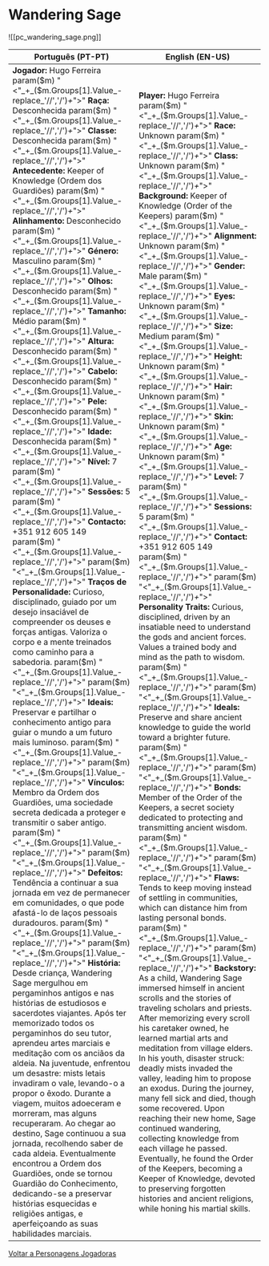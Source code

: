 # Wandering Sage
![[pc_wandering_sage.png]]

| Português (PT-PT) | English (EN-US) |
|-------------------|-----------------|
| **Jogador:** Hugo Ferreira param($m) "<"_+_($m.Groups[1].Value_-replace_'//','/')_+_">" **Raça:** Desconhecida param($m) "<"_+_($m.Groups[1].Value_-replace_'//','/')_+_">" **Classe:** Desconhecida param($m) "<"_+_($m.Groups[1].Value_-replace_'//','/')_+_">" **Antecedente:** Keeper of Knowledge (Ordem dos Guardiões) param($m) "<"_+_($m.Groups[1].Value_-replace_'//','/')_+_">" **Alinhamento:** Desconhecido param($m) "<"_+_($m.Groups[1].Value_-replace_'//','/')_+_">" **Género:** Masculino param($m) "<"_+_($m.Groups[1].Value_-replace_'//','/')_+_">" **Olhos:** Desconhecido param($m) "<"_+_($m.Groups[1].Value_-replace_'//','/')_+_">" **Tamanho:** Médio param($m) "<"_+_($m.Groups[1].Value_-replace_'//','/')_+_">" **Altura:** Desconhecido param($m) "<"_+_($m.Groups[1].Value_-replace_'//','/')_+_">" **Cabelo:** Desconhecido param($m) "<"_+_($m.Groups[1].Value_-replace_'//','/')_+_">" **Pele:** Desconhecido param($m) "<"_+_($m.Groups[1].Value_-replace_'//','/')_+_">" **Idade:** Desconhecida param($m) "<"_+_($m.Groups[1].Value_-replace_'//','/')_+_">" **Nível:** 7 param($m) "<"_+_($m.Groups[1].Value_-replace_'//','/')_+_">" **Sessões:** 5 param($m) "<"_+_($m.Groups[1].Value_-replace_'//','/')_+_">" **Contacto:** +351 912 605 149 param($m) "<"_+_($m.Groups[1].Value_-replace_'//','/')_+_">"  param($m) "<"_+_($m.Groups[1].Value_-replace_'//','/')_+_">" **Traços de Personalidade:** Curioso, disciplinado, guiado por um desejo insaciável de compreender os deuses e forças antigas. Valoriza o corpo e a mente treinados como caminho para a sabedoria. param($m) "<"_+_($m.Groups[1].Value_-replace_'//','/')_+_">"  param($m) "<"_+_($m.Groups[1].Value_-replace_'//','/')_+_">" **Ideais:** Preservar e partilhar o conhecimento antigo para guiar o mundo a um futuro mais luminoso. param($m) "<"_+_($m.Groups[1].Value_-replace_'//','/')_+_">"  param($m) "<"_+_($m.Groups[1].Value_-replace_'//','/')_+_">" **Vínculos:** Membro da Ordem dos Guardiões, uma sociedade secreta dedicada a proteger e transmitir o saber antigo. param($m) "<"_+_($m.Groups[1].Value_-replace_'//','/')_+_">"  param($m) "<"_+_($m.Groups[1].Value_-replace_'//','/')_+_">" **Defeitos:** Tendência a continuar a sua jornada em vez de permanecer em comunidades, o que pode afastá-lo de laços pessoais duradouros. param($m) "<"_+_($m.Groups[1].Value_-replace_'//','/')_+_">"  param($m) "<"_+_($m.Groups[1].Value_-replace_'//','/')_+_">" **História:** Desde criança, Wandering Sage mergulhou em pergaminhos antigos e nas histórias de estudiosos e sacerdotes viajantes. Após ter memorizado todos os pergaminhos do seu tutor, aprendeu artes marciais e meditação com os anciãos da aldeia. Na juventude, enfrentou um desastre: mists letais invadiram o vale, levando-o a propor o êxodo. Durante a viagem, muitos adoeceram e morreram, mas alguns recuperaram. Ao chegar ao destino, Sage continuou a sua jornada, recolhendo saber de cada aldeia. Eventualmente encontrou a Ordem dos Guardiões, onde se tornou Guardião do Conhecimento, dedicando-se a preservar histórias esquecidas e religiões antigas, e aperfeiçoando as suas habilidades marciais. | **Player:** Hugo Ferreira param($m) "<"_+_($m.Groups[1].Value_-replace_'//','/')_+_">" **Race:** Unknown param($m) "<"_+_($m.Groups[1].Value_-replace_'//','/')_+_">" **Class:** Unknown param($m) "<"_+_($m.Groups[1].Value_-replace_'//','/')_+_">" **Background:** Keeper of Knowledge (Order of the Keepers) param($m) "<"_+_($m.Groups[1].Value_-replace_'//','/')_+_">" **Alignment:** Unknown param($m) "<"_+_($m.Groups[1].Value_-replace_'//','/')_+_">" **Gender:** Male param($m) "<"_+_($m.Groups[1].Value_-replace_'//','/')_+_">" **Eyes:** Unknown param($m) "<"_+_($m.Groups[1].Value_-replace_'//','/')_+_">" **Size:** Medium param($m) "<"_+_($m.Groups[1].Value_-replace_'//','/')_+_">" **Height:** Unknown param($m) "<"_+_($m.Groups[1].Value_-replace_'//','/')_+_">" **Hair:** Unknown param($m) "<"_+_($m.Groups[1].Value_-replace_'//','/')_+_">" **Skin:** Unknown param($m) "<"_+_($m.Groups[1].Value_-replace_'//','/')_+_">" **Age:** Unknown param($m) "<"_+_($m.Groups[1].Value_-replace_'//','/')_+_">" **Level:** 7 param($m) "<"_+_($m.Groups[1].Value_-replace_'//','/')_+_">" **Sessions:** 5 param($m) "<"_+_($m.Groups[1].Value_-replace_'//','/')_+_">" **Contact:** +351 912 605 149 param($m) "<"_+_($m.Groups[1].Value_-replace_'//','/')_+_">"  param($m) "<"_+_($m.Groups[1].Value_-replace_'//','/')_+_">" **Personality Traits:** Curious, disciplined, driven by an insatiable need to understand the gods and ancient forces. Values a trained body and mind as the path to wisdom. param($m) "<"_+_($m.Groups[1].Value_-replace_'//','/')_+_">"  param($m) "<"_+_($m.Groups[1].Value_-replace_'//','/')_+_">" **Ideals:** Preserve and share ancient knowledge to guide the world toward a brighter future. param($m) "<"_+_($m.Groups[1].Value_-replace_'//','/')_+_">"  param($m) "<"_+_($m.Groups[1].Value_-replace_'//','/')_+_">" **Bonds:** Member of the Order of the Keepers, a secret society dedicated to protecting and transmitting ancient wisdom. param($m) "<"_+_($m.Groups[1].Value_-replace_'//','/')_+_">"  param($m) "<"_+_($m.Groups[1].Value_-replace_'//','/')_+_">" **Flaws:** Tends to keep moving instead of settling in communities, which can distance him from lasting personal bonds. param($m) "<"_+_($m.Groups[1].Value_-replace_'//','/')_+_">"  param($m) "<"_+_($m.Groups[1].Value_-replace_'//','/')_+_">" **Backstory:** As a child, Wandering Sage immersed himself in ancient scrolls and the stories of traveling scholars and priests. After memorizing every scroll his caretaker owned, he learned martial arts and meditation from village elders. In his youth, disaster struck: deadly mists invaded the valley, leading him to propose an exodus. During the journey, many fell sick and died, though some recovered. Upon reaching their new home, Sage continued wandering, collecting knowledge from each village he passed. Eventually, he found the Order of the Keepers, becoming a Keeper of Knowledge, devoted to preserving forgotten histories and ancient religions, while honing his martial skills. |

[ Voltar a Personagens Jogadoras](personagens_jogadoras.md)

























